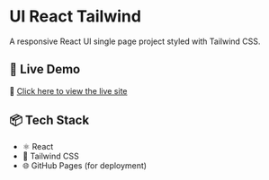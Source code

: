 # UI React Tailwind

A responsive React UI single page project styled with Tailwind CSS.

## 🚀 Live Demo

🔗 [Click here to view the live site](https://aliraza936.github.io/ui-react-tailwind/)

## 📦 Tech Stack

- ⚛️ React
- 🎨 Tailwind CSS
- 🌐 GitHub Pages (for deployment)




